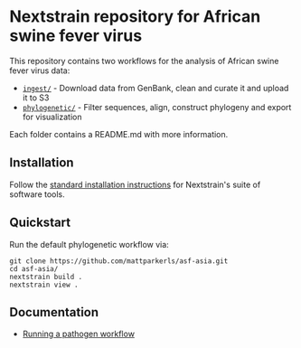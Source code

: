 # Nextstrain repository for African swine fever virus

This repository contains two workflows for the analysis of African swine fever virus data:

- [`ingest/`](./ingest) - Download data from GenBank, clean and curate it and upload it to S3
- [`phylogenetic/`](./phylogenetic) - Filter sequences, align, construct phylogeny and export for visualization

Each folder contains a README.md with more information. 

## Installation

Follow the [standard installation instructions](https://docs.nextstrain.org/en/latest/install.html) for Nextstrain's suite of software tools.

## Quickstart

Run the default phylogenetic workflow via:
```
git clone https://github.com/mattparkerls/asf-asia.git
cd asf-asia/
nextstrain build .
nextstrain view .
```

## Documentation

- [Running a pathogen workflow](https://docs.nextstrain.org/en/latest/tutorials/running-a-workflow.html)
